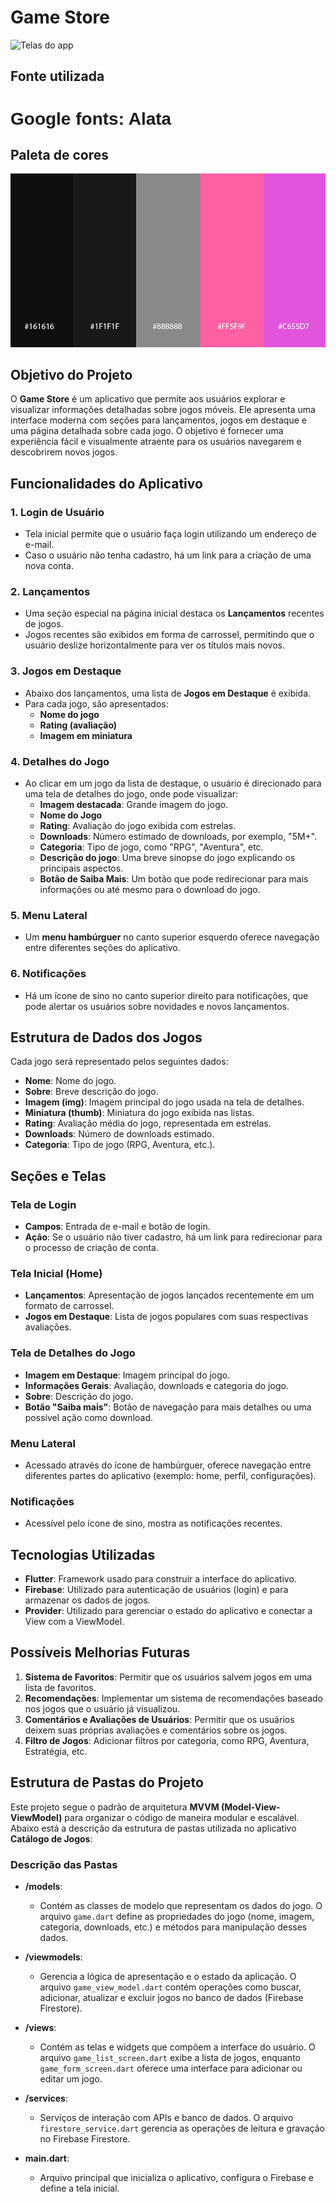 # Game Store

![Telas do app](caminho/para/imagem_login.png)

## Fonte utilizada

<h1 style="font-family: 'Alata', sans-serif;">Google fonts: Alata</h1>

## Paleta de cores

![Paleta de cores](img/paletacores.png)

## Objetivo do Projeto

O **Game Store** é um aplicativo que permite aos usuários explorar e visualizar informações detalhadas sobre jogos móveis. Ele apresenta uma interface moderna com seções para lançamentos, jogos em destaque e uma página detalhada sobre cada jogo. O objetivo é fornecer uma experiência fácil e visualmente atraente para os usuários navegarem e descobrirem novos jogos.

## Funcionalidades do Aplicativo

### 1. Login de Usuário
- Tela inicial permite que o usuário faça login utilizando um endereço de e-mail.
- Caso o usuário não tenha cadastro, há um link para a criação de uma nova conta.

### 2. Lançamentos
- Uma seção especial na página inicial destaca os **Lançamentos** recentes de jogos.
- Jogos recentes são exibidos em forma de carrossel, permitindo que o usuário deslize horizontalmente para ver os títulos mais novos.

### 3. Jogos em Destaque
- Abaixo dos lançamentos, uma lista de **Jogos em Destaque** é exibida.
- Para cada jogo, são apresentados:
    - **Nome do jogo**
    - **Rating (avaliação)**
    - **Imagem em miniatura**

### 4. Detalhes do Jogo
- Ao clicar em um jogo da lista de destaque, o usuário é direcionado para uma tela de detalhes do jogo, onde pode visualizar:
    - **Imagem destacada**: Grande imagem do jogo.
    - **Nome do Jogo**
    - **Rating**: Avaliação do jogo exibida com estrelas.
    - **Downloads**: Número estimado de downloads, por exemplo, "5M+".
    - **Categoria**: Tipo de jogo, como "RPG", "Aventura", etc.
    - **Descrição do jogo**: Uma breve sinopse do jogo explicando os principais aspectos.
    - **Botão de Saiba Mais**: Um botão que pode redirecionar para mais informações ou até mesmo para o download do jogo.

### 5. Menu Lateral
- Um **menu hambúrguer** no canto superior esquerdo oferece navegação entre diferentes seções do aplicativo.

### 6. Notificações
- Há um ícone de sino no canto superior direito para notificações, que pode alertar os usuários sobre novidades e novos lançamentos.

## Estrutura de Dados dos Jogos

Cada jogo será representado pelos seguintes dados:
- **Nome**: Nome do jogo.
- **Sobre**: Breve descrição do jogo.
- **Imagem (img)**: Imagem principal do jogo usada na tela de detalhes.
- **Miniatura (thumb)**: Miniatura do jogo exibida nas listas.
- **Rating**: Avaliação média do jogo, representada em estrelas.
- **Downloads**: Número de downloads estimado.
- **Categoria**: Tipo de jogo (RPG, Aventura, etc.).

## Seções e Telas

### Tela de Login
- **Campos**: Entrada de e-mail e botão de login.
- **Ação**: Se o usuário não tiver cadastro, há um link para redirecionar para o processo de criação de conta.

### Tela Inicial (Home)
- **Lançamentos**: Apresentação de jogos lançados recentemente em um formato de carrossel.
- **Jogos em Destaque**: Lista de jogos populares com suas respectivas avaliações.

### Tela de Detalhes do Jogo
- **Imagem em Destaque**: Imagem principal do jogo.
- **Informações Gerais**: Avaliação, downloads e categoria do jogo.
- **Sobre**: Descrição do jogo.
- **Botão "Saiba mais"**: Botão de navegação para mais detalhes ou uma possível ação como download.

### Menu Lateral
- Acessado através do ícone de hambúrguer, oferece navegação entre diferentes partes do aplicativo (exemplo: home, perfil, configurações).

### Notificações
- Acessível pelo ícone de sino, mostra as notificações recentes.

## Tecnologias Utilizadas

- **Flutter**: Framework usado para construir a interface do aplicativo.
- **Firebase**: Utilizado para autenticação de usuários (login) e para armazenar os dados de jogos.
- **Provider**: Utilizado para gerenciar o estado do aplicativo e conectar a View com a ViewModel.

## Possíveis Melhorias Futuras

1. **Sistema de Favoritos**: Permitir que os usuários salvem jogos em uma lista de favoritos.
2. **Recomendações**: Implementar um sistema de recomendações baseado nos jogos que o usuário já visualizou.
3. **Comentários e Avaliações de Usuários**: Permitir que os usuários deixem suas próprias avaliações e comentários sobre os jogos.
4. **Filtro de Jogos**: Adicionar filtros por categoria, como RPG, Aventura, Estratégia, etc.


## Estrutura de Pastas do Projeto

Este projeto segue o padrão de arquitetura **MVVM (Model-View-ViewModel)** para organizar o código de maneira modular e escalável. Abaixo está a descrição da estrutura de pastas utilizada no aplicativo **Catálogo de Jogos**:


### Descrição das Pastas

- **/models**:
    - Contém as classes de modelo que representam os dados do jogo. O arquivo `game.dart` define as propriedades do jogo (nome, imagem, categoria, downloads, etc.) e métodos para manipulação desses dados.

- **/viewmodels**:
    - Gerencia a lógica de apresentação e o estado da aplicação. O arquivo `game_view_model.dart` contém operações como buscar, adicionar, atualizar e excluir jogos no banco de dados (Firebase Firestore).

- **/views**:
    - Contém as telas e widgets que compõem a interface do usuário. O arquivo `game_list_screen.dart` exibe a lista de jogos, enquanto `game_form_screen.dart` oferece uma interface para adicionar ou editar um jogo.

- **/services**:
    - Serviços de interação com APIs e banco de dados. O arquivo `firestore_service.dart` gerencia as operações de leitura e gravação no Firebase Firestore.

- **main.dart**:
    - Arquivo principal que inicializa o aplicativo, configura o Firebase e define a tela inicial.
